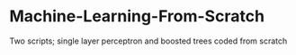 # Machine-Learning-From-Scratch
Two scripts; single layer perceptron and boosted trees coded from scratch
